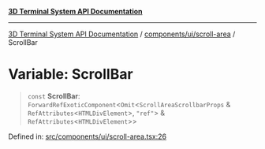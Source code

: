 [**3D Terminal System API Documentation**](../../../../README.md)

***

[3D Terminal System API Documentation](../../../../README.md) / [components/ui/scroll-area](../README.md) / ScrollBar

# Variable: ScrollBar

> `const` **ScrollBar**: `ForwardRefExoticComponent`\<`Omit`\<`ScrollAreaScrollbarProps` & `RefAttributes`\<`HTMLDivElement`\>, `"ref"`\> & `RefAttributes`\<`HTMLDivElement`\>\>

Defined in: [src/components/ui/scroll-area.tsx:26](https://github.com/Dicommunitas/ThreeJS_Terminal_3D/blob/fa305a5866f8e322e02a0c9af5d13b645eb5703c/src/components/ui/scroll-area.tsx#L26)
